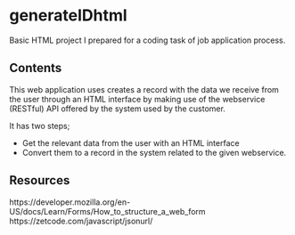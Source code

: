 # generateIDhtml
Basic HTML project I prepared for a coding task of job application process.

<h2>Contents</h2>

This web application uses creates a record with the data we receive from the user through an HTML interface by making use of the webservice (RESTful) API offered by the system used by the customer.

It has two steps; 

<ul><li>Get the relevant data from the user with an HTML interface</li>
<li>Convert them to a record in the system related to the given webservice.</li> </ul>

<h2>Resources</h2>
https://developer.mozilla.org/en-US/docs/Learn/Forms/How_to_structure_a_web_form
https://zetcode.com/javascript/jsonurl/
